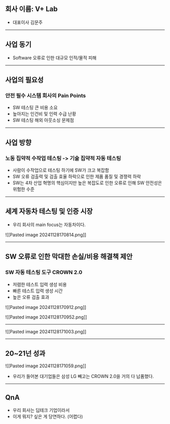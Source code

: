 ## 회사 이름: V+ Lab
- 대표이사 김문주

---
## 사업 동기
- Software 오류로 인한 대규모 인적/물적 피해

---
## 사업의 필요성
### 안전 필수 시스템 회사의 Pain Points
- SW 테스팅 큰 비용 소요
- 높아지는 인건비 및 인력 수급 난황
- SW 테스팅 해외 아웃소싱 문제점

---
## 사업 방향
### 노동 집약적 수작업 테스팅 -> 기술 집약적 자동 테스팅
- 사람이 수작업으로 테스팅 하기에 SW가 크고 복잡함
- SW 오류 검출력 및 검출 효율 하락으로 인한 제품 품질 및 경쟁력 하락
- SW는 4차 산업 혁명의 핵심이지만 높은 복잡도로 인한 오류로 인해 SW 안전성은 위험한 수준

---
## 세계 자동차 테스팅 및 인증 시장
- 우리 회사의 main focus는 자동차이다.

![[Pasted image 20241128170814.png]]

---
## SW 오류로 인한 막대한 손실/비용 해결책 제안
### SW 자동 테스팅 도구 CROWN 2.0
- 저렴한 테스트 입력 생성 비용
- 빠른 테스트 입력 생성 시간
- 높은 오류 검출 효과

![[Pasted image 20241128170912.png]]

![[Pasted image 20241128170952.png]]

---
![[Pasted image 20241128171003.png]]

---
## 20~21넌 성과

![[Pasted image 20241128171059.png]]

- 우리가 들어본 대기업들은 삼성 LG 빼고는 CROWN 2.0을 거의 다 납품했다.

---
## QnA
- 우리 회사는 딥테크 기업이라서 
- 이게 뭐지? 싶은 게 당연하다. (어렵다)